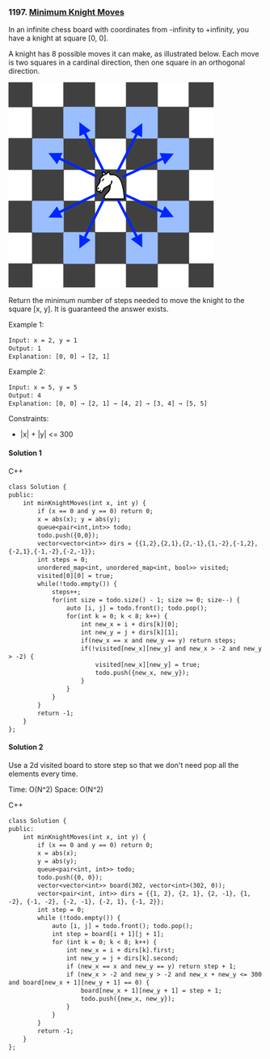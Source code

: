 ### 1197\. [Minimum Knight Moves](https://leetcode.com/problems/minimum-knight-moves/)

In an infinite chess board with coordinates from -infinity to +infinity, you have a knight at square [0, 0].

A knight has 8 possible moves it can make, as illustrated below. Each move is two squares in a cardinal direction, then one square in an orthogonal direction.

![alt text](knight.png "knight")

Return the minimum number of steps needed to move the knight to the square [x, y].  It is guaranteed the answer exists.

Example 1:
```
Input: x = 2, y = 1
Output: 1
Explanation: [0, 0] → [2, 1]
```

Example 2:
```
Input: x = 5, y = 5
Output: 4
Explanation: [0, 0] → [2, 1] → [4, 2] → [3, 4] → [5, 5]
```

Constraints:

* |x| + |y| <= 300

#### Solution 1

C++

```
class Solution {
public:
    int minKnightMoves(int x, int y) {
        if (x == 0 and y == 0) return 0;
        x = abs(x); y = abs(y);
        queue<pair<int,int>> todo;
        todo.push({0,0});
        vector<vector<int>> dirs = {{1,2},{2,1},{2,-1},{1,-2},{-1,2},{-2,1},{-1,-2},{-2,-1}};
        int steps = 0;
        unordered_map<int, unordered_map<int, bool>> visited;
        visited[0][0] = true;
        while(!todo.empty()) {
            steps++;
            for(int size = todo.size() - 1; size >= 0; size--) {
                auto [i, j] = todo.front(); todo.pop();
                for(int k = 0; k < 8; k++) {
                    int new_x = i + dirs[k][0];
                    int new_y = j + dirs[k][1];
                    if(new_x == x and new_y == y) return steps;
                    if(!visited[new_x][new_y] and new_x > -2 and new_y > -2) {
                        visited[new_x][new_y] = true;
                        todo.push({new_x, new_y});
                    }
                }
            }
        }
        return -1;
    }
};
```

#### Solution 2

Use a 2d visited board to store step so that we don't need pop all the elements every time.

Time: O(N^2)
Space: O(N^2)

C++

```
class Solution {
public:
    int minKnightMoves(int x, int y) {
        if (x == 0 and y == 0) return 0;
        x = abs(x);
        y = abs(y);
        queue<pair<int, int>> todo;
        todo.push({0, 0});
        vector<vector<int>> board(302, vector<int>(302, 0));
        vector<pair<int, int>> dirs = {{1, 2}, {2, 1}, {2, -1}, {1, -2}, {-1, -2}, {-2, -1}, {-2, 1}, {-1, 2}};
        int step = 0;
        while (!todo.empty()) {
            auto [i, j] = todo.front(); todo.pop();
            int step = board[i + 1][j + 1];
            for (int k = 0; k < 8; k++) {
                int new_x = i + dirs[k].first;
                int new_y = j + dirs[k].second;
                if (new_x == x and new_y == y) return step + 1;
                if (new_x > -2 and new_y > -2 and new_x + new_y <= 300 and board[new_x + 1][new_y + 1] == 0) {
                    board[new_x + 1][new_y + 1] = step + 1;
                    todo.push({new_x, new_y});
                }
            }
        }
        return -1;
    }
};
```

